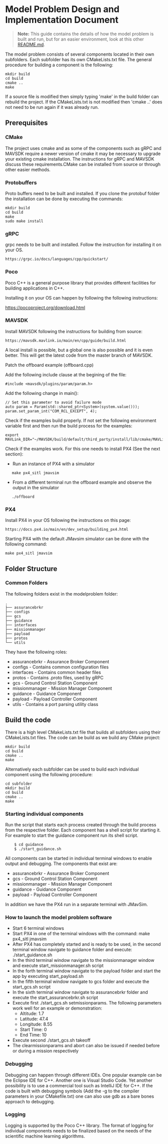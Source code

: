 # Model Problem Design and Implementation Document

> **Note:** This guide contains the details of how the model problem is built and run, but for an easier environment, look at this other [README.md](../README.md).

The model problem consists of several components located in their own subfolders.
Each subfolder has its own CMakeLists.txt file.
The general procedure for building a component is the following:

````
mkdir build
cd build
cmake ..
make
````

If a source file is modified then simply typing 'make' in the build folder can rebuild the project.
If the CMakeLists.txt is not modified then 'cmake ..' does not need to be run again if it was already run.


## Prerequisites


### CMake

The project uses cmake and as some of the components such as gRPC and MAVSDK require a newer version of cmake it may be necessary to upgrade your existing cmake installation. The instructions for gRPC and MAVSDK discuss these requirements.CMake can be installed from source or through other easier methods.


### Protobuffers
Proto buffers need to be built and installed.
If you clone the protobuf folder the installation can be done by executing the commands:

````
mkdir build
cd build
make
sudo make install
````

### gRPC
grpc needs to be built and installed.
Follow the instruction for installing it on your OS.

````
https://grpc.io/docs/languages/cpp/quickstart/
````

### Poco

Poco C++ is a general purpose library that provides different facilities for building applications in C++.

Installing it on your OS can happen by following the following instructions:

https://pocoproject.org/download.html


### MAVSDK

Install MAVSDK following the instructions for building from source:

````
https://mavsdk.mavlink.io/main/en/cpp/guide/build.html
````

A local install is possible, but a global one is also possible and it is even better.
This will get the latest code from the master branch of MAVSDK.

Patch the offboard example (offboard.cpp)

Add the following include clause at the begining of the file:
````
#include <mavsdk/plugins/param/param.h>
````

Add the following change in main():

````
// Set this parameter to avoid failure mode
auto param = Param(std::shared_ptr<System>(system.value()));
param.set_param_int("COM_RCL_EXCEPT", 4);

````

Check if the examples build properly.
If not set the following environment variable first and then run the build process for the examples:

````
export MAVLink_DIR="~/MAVSDK/build/default/third_party/install/lib/cmake/MAVLink/"
````

Check if the examples work. For this one needs to install PX4 (See the next section):

- Run an instance of PX4 with a simulator
````
   make px4_sitl jmavsim
````
- From a different terminal run the offboard example and observe the output in the simulator
````
   ./offboard
````


### PX4

Install PX4 in your OS following the instructions on this page:

````
https://docs.px4.io/main/en/dev_setup/building_px4.html
````

Starting PX4 with the default JMavsim simulator can be done with the following command:

````
make px4_sitl jmavsim
````


## Folder Structure

### Common Folders

The following folders exist in the modelproblem folder:

````
.
├── assurancebrkr
├── configs
├── gcs
├── guidance
├── interfaces
├── missionmanager
├── payload
├── protos
└── utils
````

They have the following roles:

  + assurancebrkr - Assurance Broker Component  
  + configs - Contains common configuration files
  + interfaces - Contains common header files
  + protos - Contains .proto files, used by gRPC
  + gcs - Ground Control Station Component
  + missionmanager - Mission Manager Component
  + guidance - Guidance Component
  + payload - Payload Controller Component
  + utils - Contains a port parsing utility class



## Build the code

There is a high level CMakeLists.txt file that builds all subfolders using their CMakeLists.txt files.
The code can be build as we build any CMake project:
````
mkdir build
cd build
cmake ..
make
````
Alternatively each subfolder can be used to build each individual component using the following procedure:
````
cd subfolder
mkdir build
cd build
cmake ..
make
````

### Starting individual components

Run the script that starts each process created through the build process from the respective folder.
Each component has a shell script for starting it.
For example to start the guidance component run its shell script.

````
    $ cd guidance
    $ ./start_guidance.sh
````

All components can be started in individual terminal windows to enable output and debugging.
The components that exist are:

  + assurancebrkr - Assurance Broker Component
  + gcs - Ground Control Station Component
  + missionmanager - Mission Manager Component
  + guidance - Guidance Component
  + payload - Payload Controller Component


In addition we have the PX4 run in a separate terminal with JMavSim.

### How to launch the model problem software


  + Start 6 terminal windows
  + Start PX4 in one of the terminal windows with the command: make px4_sitl jmavsim
  + After PX4 has completely started and is ready to be used, in the second terminal window navigate to guidance folder and execute: ./start_guidance.sh
  + In the third terminal window navigate to the missionmanager window and execute start_missionmanager.sh script   
  + In the forth terminal window navigate to the payload folder and start the app by executing start_payload.sh
  + In the fifth terminal window navigate to gcs folder and execute the start_gcs.sh script
  + In the sixth terminal window navigate to assurancebrkr folder and execute the start_assurancebrkr.sh script
  + Execute first ./start_gcs.sh setmissionparams. The following parameters work well for an example or demonstration:
      + Altitude: 1.7
      + Latitude: 47.4
      + Longitude: 8.55
      + Start Time: 0
      + End Time: 10
  + Execute second ./start_gcs.sh takeoff
  + The clearmissionparams and abort can also be issued if needed before or during a mission respectively


### Debugging

Debugging can happen through different IDEs.
One popular example can be the Eclipse IDE for C++.
Another one is Visual Studio Code.
Yet another possibility is to use a commercial tool such as IntelliJ IDE for C++.
If the code is built with debugging symbols (Add the -g to the compiler parameters in your CMakefile.txt) one can also use gdb as a bare bones approach to debugging.


### Logging
Logging is supported by the Poco C++ library.
The format of logging for individual components needs to be finalized based on the needs of the scientific machine learning algorithms.


